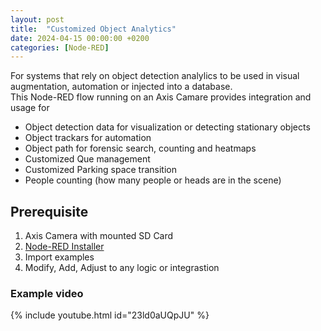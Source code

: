 ```yaml
---
layout: post
title:  "Customized Object Analytics"
date: 2024-04-15 00:00:00 +0200
categories: [Node-RED]
---
```


For systems that rely on object detection analylics to be used in visual augmentation, automation or injected into a database.  
This Node-RED flow running on an Axis Camare provides integration and usage for
* Object detection data for visualization or detecting stationary objects
* Object trackars for automation
* Object path for forensic search, counting and heatmaps
* Customized Que management
* Customized Parking space transition
* People counting (how many people or heads are in the scene)

## Prerequisite 
1. Axis Camera with mounted SD Card
2. [Node-RED Installer](https://pandosme.github.io/acap/node-red/2023/09/12/nodered-acap.html)
3. Import examples
4. Modify, Add, Adjust to any logic or integrastion

### Example video
{% include youtube.html id="23ld0aUQpJU" %}
